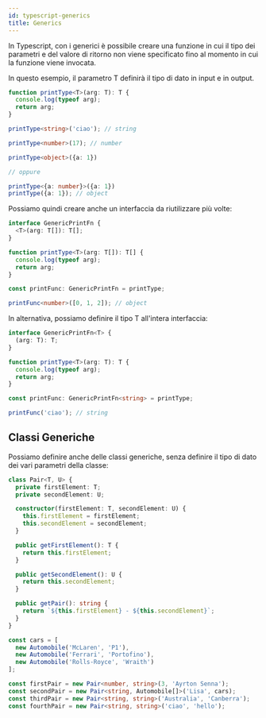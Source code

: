 ```yaml
---
id: typescript-generics
title: Generics
---
```


In Typescript, con i generici è possibile creare una funzione in cui il tipo dei parametri e del valore di ritorno non viene specificato fino al momento in cui la funzione viene invocata.

In questo esempio, il parametro T definirà il tipo di dato in input e in output.

````ts
function printType<T>(arg: T): T {
  console.log(typeof arg);
  return arg;
}

printType<string>('ciao'); // string

printType<number>(17); // number

printType<object>({a: 1})

// oppure

printType<{a: number}>({a: 1})
printType({a: 1}); // object
````

Possiamo quindi creare anche un interfaccia da riutilizzare più volte:

````ts
interface GenericPrintFn {
  <T>(arg: T[]): T[];
}

function printType<T>(arg: T[]): T[] {
  console.log(typeof arg);
  return arg;
}

const printFunc: GenericPrintFn = printType;

printFunc<number>([0, 1, 2]); // object
````

In alternativa, possiamo definire il tipo T all'intera interfaccia:

````ts
interface GenericPrintFn<T> {
  (arg: T): T;
}

function printType<T>(arg: T): T {
  console.log(typeof arg);
  return arg;
}

const printFunc: GenericPrintFn<string> = printType;

printFunc('ciao'); // string
````

## Classi Generiche

Possiamo definire anche delle classi generiche, senza definire il tipo di dato dei vari parametri della classe:

````ts
class Pair<T, U> {
  private firstElement: T;
  private secondElement: U;

  constructor(firstElement: T, secondElement: U) {
    this.firstElement = firstElement;
    this.secondElement = secondElement;
  }

  public getFirstElement(): T {
    return this.firstElement;
  }

  public getSecondElement(): U {
    return this.secondElement;
  }

  public getPair(): string {
    return `${this.firstElement} - ${this.secondElement}`;
  }
}

const cars = [
  new Automobile('McLaren', 'P1'),
  new Automobile('Ferrari', 'Portofino'),
  new Automobile('Rolls-Royce', 'Wraith')
];

const firstPair = new Pair<number, string>(3, 'Ayrton Senna');
const secondPair = new Pair<string, Automobile[]>('Lisa', cars);
const thirdPair = new Pair<string, string>('Australia', 'Canberra');
const fourthPair = new Pair<string, string>('ciao', 'hello');
````
